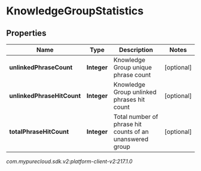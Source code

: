 # KnowledgeGroupStatistics


## Properties

| Name | Type | Description | Notes |
| ------------ | ------------- | ------------- | ------------- |
| **unlinkedPhraseCount** | **Integer** | Knowledge Group unique phrase count |  [optional] |
| **unlinkedPhraseHitCount** | **Integer** | Knowledge Group unlinked phrases hit count |  [optional] |
| **totalPhraseHitCount** | **Integer** | Total number of phrase hit counts of an unanswered group |  [optional] |




_com.mypurecloud.sdk.v2:platform-client-v2:217.1.0_
